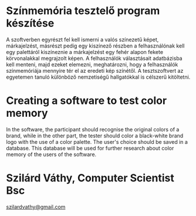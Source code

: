 # Színmemória tesztelő program készítése

A szoftverben egyrészt fel kell ismerni a valós színezetű képet, márkajelzést, másrészt pedig egy kiszínező részben a felhasználónak kell egy palettáról kiszíneznie a márkajelzést egy fehér alapon fekete körvonalakkal megrajzolt képen. A felhasználók választásait adatbázisba kell menteni, majd ezeket elemezni, meghatározni, hogy a felhasználók színmemóriája mennyire tér el az eredeti kép színétől. A tesztszoftvert az egyetemen tanuló különböző nemzetiségű hallgatókkal is célszerű kitöltetni.

# Creating a software to test color memory

In the software, the participant should recognise the original colors of a brand, while in the other part, the tester should color a black-white brand logo with the use of a color palette. The user's choice should be saved in a database. This database will be used for further research about color memory of the users of the software.

# Szilárd Váthy, Computer Scientist Bsc
szilardvathy@gmail.com
